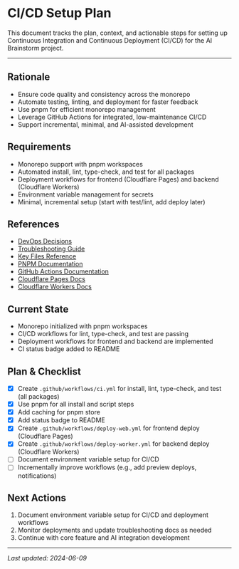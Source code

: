 # CI/CD Setup Plan

This document tracks the plan, context, and actionable steps for setting up Continuous Integration and Continuous Deployment (CI/CD) for the AI Brainstorm project.

---

## Rationale

- Ensure code quality and consistency across the monorepo
- Automate testing, linting, and deployment for faster feedback
- Use pnpm for efficient monorepo management
- Leverage GitHub Actions for integrated, low-maintenance CI/CD
- Support incremental, minimal, and AI-assisted development

## Requirements

- Monorepo support with pnpm workspaces
- Automated install, lint, type-check, and test for all packages
- Deployment workflows for frontend (Cloudflare Pages) and backend (Cloudflare Workers)
- Environment variable management for secrets
- Minimal, incremental setup (start with test/lint, add deploy later)

## References

- [DevOps Decisions](../../knowledge-base/decisions.md#devops-decisions)
- [Troubleshooting Guide](../../knowledge-base/troubleshooting.md)
- [Key Files Reference](../../references/key-files.md)
- [PNPM Documentation](https://pnpm.io/motivation)
- [GitHub Actions Documentation](https://docs.github.com/en/actions)
- [Cloudflare Pages Docs](https://developers.cloudflare.com/pages/)
- [Cloudflare Workers Docs](https://developers.cloudflare.com/workers/)

## Current State

- Monorepo initialized with pnpm workspaces
- CI/CD workflows for lint, type-check, and test are passing
- Deployment workflows for frontend and backend are implemented
- CI status badge added to README

## Plan & Checklist

- [x] Create `.github/workflows/ci.yml` for install, lint, type-check, and test (all packages)
- [x] Use pnpm for all install and script steps
- [x] Add caching for pnpm store
- [x] Add status badge to README
- [x] Create `.github/workflows/deploy-web.yml` for frontend deploy (Cloudflare Pages)
- [x] Create `.github/workflows/deploy-worker.yml` for backend deploy (Cloudflare Workers)
- [ ] Document environment variable setup for CI/CD
- [ ] Incrementally improve workflows (e.g., add preview deploys, notifications)

## Next Actions

1. Document environment variable setup for CI/CD and deployment workflows
2. Monitor deployments and update troubleshooting docs as needed
3. Continue with core feature and AI integration development

---

_Last updated: 2024-06-09_
